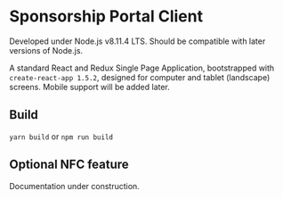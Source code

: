 # Sponsorship Portal Client

Developed under Node.js v8.11.4 LTS. Should be compatible with later versions of Node.js.

A standard React and Redux Single Page Application, bootstrapped with `create-react-app 1.5.2`, designed for computer and tablet (landscape) screens. Mobile support will be added later.

## Build

`yarn build` or `npm run build`

## Optional NFC feature

Documentation under construction.